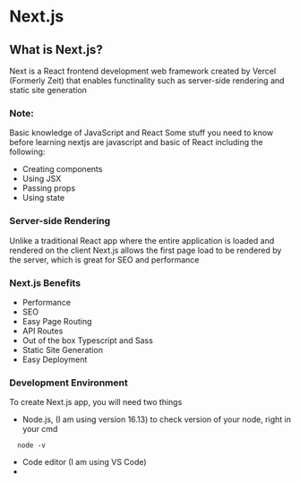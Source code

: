 # Next.js
## What is Next.js?
Next is a React frontend development web framework created by Vercel (Formerly Zeit) that enables functinality such as server-side rendering and static site generation

### Note:
Basic knowledge of JavaScript and React
Some stuff you need to know before learning nextjs are javascript and basic of React including the following:
- Creating components
- Using JSX
- Passing props
- Using state

### Server-side Rendering
Unlike a traditional React app where the entire application is loaded and rendered on the client
Next.js allows the first page load to be rendered by the server, which is great for SEO and performance

### Next.js Benefits
- Performance
- SEO
- Easy Page Routing
- API Routes
- Out of the box Typescript and Sass
- Static Site Generation
- Easy Deployment


### Development Environment
To create Next.js app, you will need two things
- Node.js,  (I am using version 16.13) to check version of your node, right in your cmd 
```command line
  node -v
```
- Code editor (I am using VS Code)
- 
